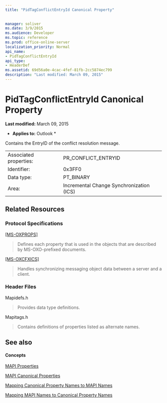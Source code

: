 ```yaml
---
title: "PidTagConflictEntryId Canonical Property"
 
 
manager: soliver
ms.date: 3/9/2015
ms.audience: Developer
ms.topic: reference
ms.prod: office-online-server
localization_priority: Normal
api_name:
- PidTagConflictEntryId
api_type:
- HeaderDef
ms.assetid: 69d56a0e-4cac-4fef-81fb-2cc5874ec799
description: "Last modified: March 09, 2015"
---
```


# PidTagConflictEntryId Canonical Property

 **Last modified:** March 09, 2015 
  
 * **Applies to:** Outlook * 
  
Contains the EntryID of the conflict resolution message.
  
|||
|:-----|:-----|
|Associated properties:  <br/> |PR_CONFLICT_ENTRYID  <br/> |
|Identifier:  <br/> |0x3FF0  <br/> |
|Data type:  <br/> |PT_BINARY  <br/> |
|Area:  <br/> |Incremental Change Synchronization (ICS)  <br/> |
   
## Related Resources

### Protocol Specifications

[[MS-OXPROPS]](http://msdn.microsoft.com/library/f6ab1613-aefe-447d-a49c-18217230b148%28Office.15%29.aspx)
  
> Defines each property that is used in the objects that are described by MS-OXO-prefixed documents.
    
[[MS-OXCFXICS]](http://msdn.microsoft.com/library/b9752f3d-d50d-44b8-9e6b-608a117c8532%28Office.15%29.aspx)
  
> Handles synchronizing messaging object data between a server and a client.
    
### Header Files

Mapidefs.h
  
> Provides data type definitions.
    
Mapitags.h
  
> Contains definitions of properties listed as alternate names.
    
## See also

#### Concepts

[MAPI Properties](mapi-properties.md)
  
[MAPI Canonical Properties](mapi-canonical-properties.md)
  
[Mapping Canonical Property Names to MAPI Names](mapping-canonical-property-names-to-mapi-names.md)
  
[Mapping MAPI Names to Canonical Property Names](mapping-mapi-names-to-canonical-property-names.md)

